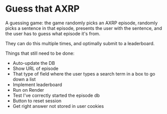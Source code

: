 # Guess that AXRP

A guessing game: the game randomly picks an AXRP episode, randomly picks a sentence in that episode, presents the user with the sentence, and the user has to guess what episode it's from.

They can do this multiple times, and optimally submit to a leaderboard.

Things that still need to be done:
  - Auto-update the DB
  - Show URL of episode
  - That type of field where the user types a search term in a box to go down a list
  - Implement leaderboard
  - Run on Render
  - Test I've correctly started the episode db
  - Button to reset session
  - Get right answer not stored in user cookies

